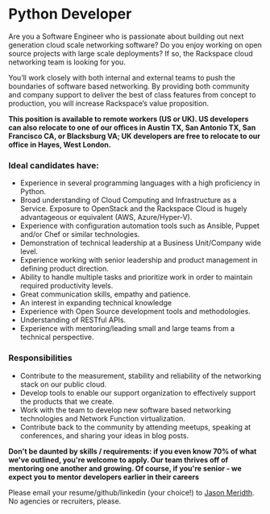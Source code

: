 # Python Developer

Are you a Software Engineer who is passionate about building out next generation cloud scale networking software? Do you enjoy working on open source projects with large scale deployments? If so, the Rackspace cloud networking team is looking for you.

You’ll work closely with both internal and external teams to push the boundaries of software based networking.  By providing both community and company support to deliver the best of class features from concept to production, you will increase Rackspace’s value proposition.  

**This position is available to remote workers (US or UK). US developers can also relocate to one of our offices in Austin TX, San Antonio TX, San Francisco CA, or Blacksburg VA; UK developers are free to relocate to our office in Hayes, West London.**

### Ideal candidates have:
- Experience in several programming languages with a high proficiency in Python.
- Broad understanding of Cloud Computing and Infrastructure as a Service. Exposure to OpenStack and the Rackspace Cloud is hugely advantageous or equivalent (AWS, Azure/Hyper-V).
- Experience with configuration automation tools such as Ansible, Puppet and/or Chef or similar technologies.
- Demonstration of technical leadership at a Business Unit/Company wide level.
- Experience working with senior leadership and product management in defining product direction.
- Ability to handle multiple tasks and prioritize work in order to maintain required productivity levels.
- Great communication skills, empathy and patience.
- An interest in expanding technical knowledge
- Experience with Open Source development tools and methodologies.
- Understanding of RESTful APIs.
- Experience with mentoring/leading small and large teams from a technical perspective.


### Responsibilities

- Contribute to the measurement, stability and reliability of the networking stack on our public cloud.
- Develop tools to enable our support organization to effectively support the products that we create.
- Work with the team to develop new software based networking technologies and Network Function virtualization.
- Contribute back to the community by attending meetups, speaking at conferences, and sharing your ideas in blog posts.



**Don't be daunted by skills / requirements: if you even know 70% of what we've
outlined, you're welcome to apply. Our team thrives off of mentoring one another
and growing. Of course, if you're senior - we expect you to mentor developers
earlier in their careers**

Please email your resume/github/linkedin (your choice!) to [Jason Meridth](mailto:jason.meridth@rackspace.com). No agencies
or recruiters, please.
